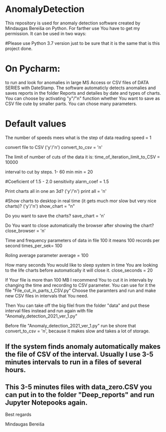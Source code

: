 # AnomalyDetection
This repository is used for anomaly detection software created by Mindaugas Bereiša on Python. For farther use You have to get my permission.
It can be used in two ways:

#Please use Python 3.7 version just to be sure that it is the same that is this project done.

# On Pycharm: 
to run and look for anomalies in large MS Access or CSV files of DATA SERIES with DateStamp.
The software automaticly detects anomalies and saves reports in the folder Reports and detailes by date and types of charts.
You can choose by activating "y"/"n" function whether You want to save as CSV file cute by smaller parts.
You can chose many parameters.

# Default values

The number of speeds mees what is the step of data reading
speed = 1

convert file to CSV ('y'/'n')
convert_to_csv = 'n'

The limit of number of cuts of the data it is:
time_of_iteration_limit_to_CSV = 10000

interval to cut by steps. 1- 60 min
min = 20

#Coeficient of 1.5 - 2.0 sensitivity
alarm_coef = 1.5

Print charts all in one an 3d? ('y'/'n')
print all = 'n'

#Show charts to desktop in real time (it gets much mor slow but very nice charts)? ('y'/'n')
show_chart = "n"

Do you want to save the charts?
save_chart = 'n'

Do You want to close automatically the browser after showing the chart?
close_browser = 'n'

Time and frequency parameters of data in file 100 it means 100 records per second
times_per_sek= 100

Roling average parameter
average = 100

How many seconds You would like to sleep system in time You are looking to the life charts before automatically it will close it.
close_seconds = 20

If Your file is more than 100 MB I recommend You to cut it in intervals by changing the time and recording to CSV parameter. 
You can use for it the file "File_cut_in_parts_t_CSV.py"
Choose the paramters and run and make new CSV files in intervals that You need.

Then You can take off the big filel from the folder "data" and put these interval files instead and run again with file "Anomaly_detection_2021_ver_1.py"

Before file "Anomaly_detection_2021_ver_1.py" run be shore that convert_to_csv = 'n', because it makes slow and takes a lot of storage.

## If the system finds anomaly automatically makes the file of CSV of the interval. Usually I use 3-5 minutes intervals to run in a files of several hours. 
## This 3-5 minutes files with data_zero.CSV you can put in to the folder "Deep_reports" and run Jupyter Notepooks again. 

Best regards

Mindaugas Bereiša

